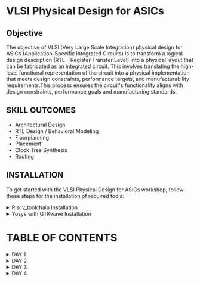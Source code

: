 # VLSI Physical Design for ASICs

## Objective
The objective of VLSI (Very Large Scale Integration) physical design for ASICs (Application-Specific Integrated Circuits) is to transform a logical design description (RTL - Register Transfer Level) into a physical layout that can be fabricated as an integrated circuit. This involves translating the high-level functional representation of the circuit into a physical implementation that meets design constraints, performance targets, and manufacturability requirements.This process ensures the circuit's functionality aligns with design constraints, performance goals and manufacturing standards.

## SKILL OUTCOMES


+ Architectural Design
+ RTL Design / Behavioral Modeling
+ Floorplanning
+ Placement
+ Clock Tree Synthesis
+ Routing

## INSTALLATION

To get started with the VLSI Physical Design for ASICs workshop, follow these steps for the installation of required tools:

<details>
<summary> Riscv_toolchain Installation </summary>
	
1. Download the `run.sh` script from the [GitHub repository](https://github.com/kunalg123/riscv_workshop_collaterals/blob/master/run.sh).

2. Open a terminal on your system.

3. Navigate to the directory where you downloaded the `run.sh` script. For example, if it's in your Downloads folder, use the following command:

    ```sh
    cd Downloads
    ```

4. Execute the script by running the following command:

    ```sh
    ./run.sh
    ```

This will initiate the installation process and set up the necessary environment for the workshop.
</details>
<details>
<summary> Yosys with GTKwave Installation </summary>
	
+ `cd`
+ `git clone https://github.com/YosysHQ/yosys.git`
+ `cd yosys`
+ `sudo apt install make`
+ `sudo apt-get update`
+ `sudo apt-get install build-essential clang bison flex  libreadline-dev gawk tcl-dev libffi-dev git  graphviz xdot pkg-config python3 libboost-system-dev libboost-python-dev libboost-filesystem-dev zlib1g-dev`
+ `make config-gcc`
+ `make`
+ `sudo make install`
+ `sudo apt install gtkwave`
+ Type `yosys`
  
  <img width="358" alt="image" src="https://github.com/ShreyasSAdmar/PES_ASIC/assets/85454575/40f2b0a2-e37a-4a25-bd30-d24f1f41dbb5">
  
  If received as shown above, installation is successful.

    ### End of installation
</details>

# TABLE OF CONTENTS

<details>
<summary>DAY 1 </summary>
<br>

	
## DAY 1 
**Introduction to RISCV ISA and GNU Compiler Toolchain**
+ Introduction to Basic Keywords
  - [Introduction](#introduction)
  - [From Apps to Hardware](#from-apps-to-hardware)
  - [Detail Description of Course Content](#detail-description-of-course-content)

+ Labwork for RISCV Toolchain
  - [C Program](#c-program)
  - [RISCV GCC Compiler and Dissemble](#riscv-gcc-compiler-and-dissemble)
  - [Spike Simulation and Debug](#spike-simulation-and-debug)

+ Integer Number Representation  
  - [64-bit Unsigned Numbers](#64-bit-unsigned-numbers)
  - [64-bit Signed Numbers](#64-bit-signed-numbers)
  - [Labwork For Signed and Unsigned Numbers](#labwork-for-signed-and-unsigned-numbers)

# Introduction to Basic Keywords
## Introduction
- **ISA (Instruction Set Archhitecture)**
  - ISA defines the interface between a computer's hardware and its software, specifically how the processor and its components interact with the software instructions that drive the execution of tasks.
  - It encompasses a set of instructions, addressing modes, data types, registers, memory organization, and the mechanisms for executing and managing instructions.

- **RISC-V (Reduced Instruction Set Computing - Five)(https://www.riscv.org/)**.
  - It is an open-source Instruction Set Architecture (ISA) that has gained significant attention and adoption in the world of computer architecture and semiconductor design.
  - RISC architectures simplify the instruction set by focusing on a smaller set of instructions, each of which can be executed in a single clock cycle. This approach usually leads to faster execution of individual instructions. 

![image](https://github.com/ShreyasSAdmar/PES_ASIC/assets/85454575/a8915f6d-38e4-4339-8729-8b407817ddde)


## From Apps to Hardware
1. **Apps:** Application software, often referred to simply as "applications" or "apps," is a type of computer software that is designed to perform specific tasks or functions for end-users.
   
2. **System software:** System software refers to a category of computer software that acts as an intermediary between the hardware components of a computer system and the user-facing application software. It provides essential services, manages hardware resources, and enables the execution of application programs. System software plays a critical role in maintaining the overall functionality, security, and performance of a computer system.'

3. **Operating System:** The operating system is a fundamental piece of software that manages hardware resources and provides various services for both users and application programs. It controls tasks such as memory management, process scheduling, file system management, and user interface interaction. Examples of operating systems include Microsoft Windows, macOS, Linux, and Android.

4. **Compiler:** A compiler is a type of software tool that translates high-level programming code written by developers into assembly-level language.

5. **Assembler:** An assembler is a software tool that translates assembly language code into machine code or binary code that can be directly executed by a computer's processor.

6. **RTL:** RTL serves as an abstraction level in the design process that represents the behavior of a digital circuit in terms of registers and the operations that transfer data between them.

7. **Hardware:** Hardware refers to the physical components of a computer system or any electronic device. It encompasses all the tangible parts that make up a computing or electronic device and enable it to perform various tasks.

## Detail Description of Course Content

**Pseudo Instructions:** Pseudo-instructions are used to simplify programming, improve code readability, and reduce the number of explicit instructions a programmer needs to write. They are especially useful for common programming patterns that involve multiple instructions.
`Ex: li, mv`.

**Base Integer Instructions:** The term "base integer instructions" refers to the fundamental set of instructions that form the foundation for performing basic arithmetic, logical, and data movement operations.
`Ex: add, sub, and, or, xor, sll`.

**Multiply Extension Intructions:** The RISC-V architecture includes a set of multiply and multiply-accumulate (MAC) extension instructions that enhance the instruction set to perform efficient multiplication and multiplication-accumulate operations.
`Ex: mul, mulh, mulhu, mulhsu`.

**Single and Double Precision Floating Point Extension:** The RISC-V architecture includes floating-point extensions that provide support for both single-precision (32-bit) and double-precision (64-bit) floating-point arithmetic operations. These extensions are often referred to as the "F" and "D" extensions, respectively. Floating-point arithmetic is essential for handling real numbers with fractional parts and for performing accurate calculations involving decimal values.

**Application Binary Interface:** ABI stands for "Application Binary Interface." It is a set of rules and conventions that govern how software components interact with each other at the binary level. The ABI defines various aspects of program execution, including how function calls are made, how parameters are passed and returned, how memory is allocated and managed, and more.

**Memory Allocation and Stack Pointer** 
- Memory allocation refers to the process of assigning and managing memory segments for various data structures, variables, and objects used by a program. It involves allocating memory space from the system's memory pool and releasing it when it is no longer needed to prevent memory leaks.
- The stack pointer is a register used by a program to keep track of the current position of the program's execution on the call stack. 

# Labwork for RISCV Toolchain
## C Program
+ C program to compute sum of first n numbers using leafpad text editor.

`leafpad sum1ton.c`
``` c
#include<stdio.h>

int main()
{
        int i,sum =0, n;
	printf("Enter value of n = \t");
	scanf("%d",&n);
	for (i=1;i<=n;i++)
	{
		sum = sum + i;
	}
	printf("Sum of numbers from 1 to %d is %d \n",n,sum);
	return 0;
}
```

 + The program is compiled using the following commands.
     ```sh
       gcc sumton.c
    ```
     ``` sh
   .\a.out
     ```

![image](https://github.com/ShreyasSAdmar/PES_ASIC/assets/85454575/8b129102-4e2b-49dd-97d9-d280df397cac)

## RISCV GCC Compiler and Dissemble

+ To compile the C program using the riscv compiler, the following command is used.

  ```sh
  riscv64-unknown-elf-gcc -O1 -mabi=lp64 -march=rv64i -o sum1ton.o sum1ton.c
  ```

+ Using the following command
  ```sh
  ls -ltr sum1ton.c
  ```
   we can check that the object file is created.

![image](https://github.com/ShreyasSAdmar/PES_ASIC/assets/85454575/708b149d-35f3-49c7-9437-69da6d298fe6)


+ To get the dissembled ALP code for the C program, the following command is used.

  ```sh
   riscv64-unknown-elf-objdump -d sum1ton.o | less
  ```

+ In order to view the main section, type
  ```sh
  /main
  ```

![image](https://github.com/ShreyasSAdmar/PES_ASIC/assets/85454575/f53759e7-e001-4167-9d6d-139b4004a4cf)

+ To count the number of instructions, subtract the next address (0x1ec) from main adress(0x184) and divide by four (byte addressed).

Here, since we used -O1 optimisation, the number of instructions are 26.

When we use -Ofast optimisation, the number of instructions have been reduced to 24.

![image](https://github.com/ShreyasSAdmar/PES_ASIC/assets/85454575/56990654-3710-4d3c-968a-814ba229d316)

- -Onumber : level of optimisation required
- -mabi : specifies the ABI (Application Binary Interface) to be used during code generation according to the requirements
- -march : specifies target architecture

In order to view the different options available for these fields, use the following commands

go to the directory where riscv64-unkonwn-elf is present

- -O1 : ``` riscv64-unkonwn-elf --help=optimizer```
- -mabi : ```riscv64-unknown-elf-gcc --target-help```
- -march : ```riscv64-unknown-elf-gcc --target-help```

For different instances,
- use the command ```riscv64-unknown-elf-objdump -d 1_to_N.o | less```
- use ``` /instance``` to search for an instance 
- press ENTER
- press ```n``` to search next occurance
- press ```N``` to search for previous occurance. 
- use ```esc :q``` to quit


## Spike Simulation and Debug

+ ```sh
  spike pk sum1ton.o
  ```
  is used to run the assembly code, tocheck whether the instructions produced are right to give the correct output.

![image](https://github.com/ShreyasSAdmar/PES_ASIC/assets/85454575/74178c2d-c14c-443b-af6a-9dec4a5f276f)


+ ```sh
  spike -d pk sum1ton.o
  ```
  is used for debugging.

+ Some commands for debugging:

- `until pc 0 100b0` is used to run all the instructions till the instruction at 100b0 , here main.
- press ENTER to run the instructions line by line.
- `reg 0 a2`  to check content of register a2 0th core
- q : to quit the debug process

# Integer Number Representation 

## 64-Bit Unsigned Numbers
- Unsigned numbers, also known as non-negative numbers, are numerical values that represent magnitudes without indicating direction or sign.
- Range: [0, (2^n)-1 ]

## 64-Bit Signed Numbers
- Signed numbers are numerical values that can represent both positive and negative magnitudes, along with zero.
- Range : Positive : [0 , 2^(n-1)-1]
          Negative : [-1 to 2^(n-1)]
 
## Labwork For Signed and Unsigned Numbers

+ C program to return the maximum and minimum values of 64bit unsigned numbers.

`unsigned.c`

``` c
#include <stdio.h>
#include <math.h>

int main(){
	unsigned long long int max = (unsigned long long int) (pow(2,64) -1);
	unsigned long long int min = (unsigned long long int) (pow(2,64) *(-1));
	printf("Smallest number represented by unsigned 64-bit integer = %llu\n",min);
	printf("Biggest number represented by unsigned 64-bit integer = %llu\n",max);
	return 0;
}
```
![image](https://github.com/ShreyasSAdmar/PES_ASIC/assets/85454575/f309500b-e718-42e0-b422-637a2d4d0405)



+ C program to return the maximum and minimum values of 64bit signed numbers.
  
`signed.c`

``` c
#include <stdio.h>
#include <math.h>

int main(){
	long long int max = (long long int) (pow(2,63) -1);
	long long int min = (long long int) (pow(2,63) *(-1));
	printf("Smallest number represented by signed 64-bit integer is %lld\n",min);
	printf("Largest number represented by signed 64-bit integer is %lld\n",max);
	return 0;
}
}
```
![image](https://github.com/ShreyasSAdmar/PES_ASIC/assets/85454575/eb0403ad-4b3c-4bd0-a84f-beb5d1467c46)
</details>

<details>
<summary>DAY 2 </summary>
<br>
	
## DAY 2 
**Introduction to ABI and Basic Verification Flow**
+ Application Binary Interface
  - [Introduction to ABI](#introduction-to-abi)
  - [Memory Allocation for Double Words](#memory-allocation-for-double-words)
  - [Load Add and Store Instructions](#load-add-and-store-instructions)
  - [32-Registers and their ABI Names](#32-registers-and-their-abi-names)

+ Labwork using ABI Function Calls
  - [Algorithm for C Program using ASM](#algorithm-for-c-program-using-asm)
  - [Review ASM Function Calls](#review-asm-function-calls)
  - [Simulate C Program using Function Call](#simulate-c-program-using-function-call)

+ Basic Verification Flow using iverilog
  - [Lab to run C Program on RISC-V CPU](#lab-to-run-c-program-on-risc-v-cpu) 

# Application Binary Interface

## Introduction to ABI

+ An Application Binary Interface (ABI) is a set of rules and conventions that dictate how binary code interacts with and communicates with other binary code, typically at the level of machine code or compiled code. In simpler terms, it defines the interface between two software components or systems that are written in different programming languages, compiled by different compilers, or running on different hardware architectures.
+ The ABI is crucial for enabling interoperability between different software components, such as different libraries, object files, or even entire programs. It allows components compiled independently and potentially on different platforms to work seamlessly together by adhering to a common set of rules for communication and data representation.
  
## Memory Allocation for Double Words

64-bit number (or any multi-byte value) can be loaded into memory in little-endian or big-endian. It involves understanding the byte order and arranging the bytes accordingly
1. **Little-Endian:**
In little-endian representation, you store the least significant byte (LSB) at the lowest memory address and the most significant byte (MSB) at the highest memory address.

2. **Big-Endian:**
In big-endian representation, you store the most significant byte (MSB) at the lowest memory address and the least significant byte (LSB) at the highest memory address.

#### For example, consider the 64-bit hexadecimal value 0x0123456789ABCDEF. 
+ In Little-Endian representation, it would be stored as follows in memory:

<img width="454" alt="image" src="https://github.com/ShreyasSAdmar/PES_ASIC/assets/85454575/03377ed7-b513-4573-9eac-947e761b7fec">

+ In Big-Endian representation, it would be stored as follows in memory:

<img width="454" alt="image" src="https://github.com/ShreyasSAdmar/PES_ASIC/assets/85454575/9a88bbcd-1a1d-465d-89da-33eeefcf397c">

+ Comparision:
  
<img width="454" alt="image" src="https://github.com/ShreyasSAdmar/PES_ASIC/assets/85454575/a8230e0f-86ef-4674-a4a3-0ac16a9275a9">


## Load Add and Store Instructions

Load, Add, and Store instructions are fundamental operations in computer architecture and assembly programming. They are often used to manipulate data within a computer's memory and registers.
1. **Load Instructions:**
Load instructions are used to transfer data from memory to registers. They allow you to fetch data from a specified memory address and place it into a register for further processing.

Example `ld x6, 8(x5)`

In this Example
- `ld` is the load double-word instruction.
- `x6` is the destination register.
- `8(x5)` is the memory address pointed to by register `x5` (base address + offset).
  
2. **Store Instructions:**
Store instructions are used to write data from registers into memory.They store values from registers into memory addresses

Example `sd x8, 8(x9)`

In this Example
- `sd` is the store double-word instruction.
- `x8` is the source register.
- `8(x9)` is the memory address pointed to by register `x9` (base address + offset).

3. Add Instructions:
  Add instructions are used to perform addition operations on registers. They add the values of two source registers and store the result in a destination register.

Example `add x9, x10, x11`

In this Example
- `add` is the add instruction.
- `x9` is the destination register.
- `x10` and `x11` are the source registers.

<img width="430" alt="image" src="https://github.com/ShreyasSAdmar/PES_ASIC/assets/85454575/ca248b1e-2374-4b3d-8db2-81c55949671a">
  

## 32-Registers and their ABI Names

The choice of the number of registers in a processor's architecture, such as the RISC-V RV64 architecture with its 32 general-purpose registers, involves a trade-off between various factors. While modern processors can have more registers but increasing the number of registers could lead to larger instructions, which would take up more memory and potentially slow down instruction fetch and decode.
#### ABI Names
ABI names for registers serve as a standardized way to designate the purpose and usage of specific registers within a software ecosystem. These names play a critical role in maintaining compatibility, optimizing code generation, and facilitating communication between different software components. 

<img width="430" alt="image" src="https://github.com/ShreyasSAdmar/PES_ASIC/assets/85454575/7cacd6c6-c1c6-40a4-a1af-1c686662bc34">

# Labwork using ABI Function Calls

## Algorithm for C Program using ASM

- Incorporating assembly language code into a C program can be done using inline assembly or by linking separate assembly files with your C code.
- When you call an assembly function from your C code, the C calling convention is followed, including pushing arguments onto the stack or passing them in registers as required.
- The program executes the assembly function, following the assembly instructions you've provided.

  <img width="430" alt="image" src="https://github.com/ShreyasSAdmar/PES_ASIC/assets/85454575/60608708-b7b9-4e50-a265-d7cf1151d85d">

## Review ASM Function Calls
- We wrote C code in one file and your assembly code in a separate file.
- In the assembly file, we declared assembly functions with appropriate signatures that match the calling conventions of your platform.

**C Program**
`1tonmod.c`
  ``` c
  #include <stdio.h>
  
extern int load(int x, int y);
  
int main()
{
	int count,result = 0;
	printf("Enter value of  n : \t");
	scanf("%d",&count);
    	result = load(0x0, count+1);
	printf("Sum of numbers from 1 to %d is %d\n",count, result);
}
```
**Asseembly File**
`load.s`
``` s
.section .text
.global load
.type load, @function

load:	add a4, a0, zero
	add a2, a0, a1
	add a3, a0, zero

loop:	add a4, a3, a4
	addi a3, a3, 1
	blt a3, a2, loop
	add a0, a4, zero
	ret
```
<img width="430" alt="image" src="https://github.com/ShreyasSAdmar/PES_ASIC/assets/85454575/d13a3a8c-096c-42a5-afef-d2e148559a40">

## Simulate C Program using Function Call

**Compilation and Execution:** 
+ To compile C code and Asseembly file use the command
```sh
`riscv64-unknown-elf-gcc -O1 -mabi=lp64 -march=rv64i -o 1tonmod.o 1tonmod.c load.s` 
```

+this would generate object file `1tonmod.o`.

+ To execute the object file run the command 

```sh
spike pk 1tonmod.o
```

![image](https://github.com/ShreyasSAdmar/PES_ASIC/assets/85454575/f19cd29c-f487-4cb8-acd6-6434884ce923)

+ For the assembly code, use the command 
```sh
riscv64-unknown-elf-objdump -d 1tonmod.o |less
```
![image](https://github.com/ShreyasSAdmar/PES_ASIC/assets/85454575/e76f4e4e-f35c-4bac-a6ca-f269b90b5c36)

# Basic Verification Flow using iverilog

## Lab to run C Program on RISC-V CPU

 - RISC-V CPU is written in verilog
 - C Program is converted to hex file and loaded in memoery
 - Memory is read by the CPU and processes its contents
 - Output is displayed by CPU

 <img width="454" alt="image" src="https://github.com/ShreyasSAdmar/PES_ASIC/assets/85454575/7a457416-45d3-4812-b397-1eec2cc289f8">
   

+ Type the following command in the terminal to download some basic labs
```sh
git clone https://github.com/kunalg123/riscv_workshop_collaterals.git
```

+ Move to risv_workshop_collaterals directory using `cd riscv_workshop_collaterals`
+ The command `ls -ltr` lists the files in the directory.
+ Move to labs using `cd labs`
+ "picorv32.v" is one of the risc-v CPU's. Use `vim picorv32.v` or `less picorv32.v` to open it to see the verilog codes. Press q to quit.

  ![image](https://github.com/ShreyasSAdmar/PES_ASIC/assets/85454575/9aada571-356d-4cea-841e-c7ff2eb6361c)

+ Use `vim testbench.v` to look at the testbench
+ To run use the following command
  ```sh
  chmod 777 rv32im.sh
  ./rv32im.sh
  ```
![image](https://github.com/ShreyasSAdmar/PES_ASIC/assets/85454575/6ef87618-6a71-433d-8de2-38c51a9976e7)

+ Type `ls -ltr` and then `vim firmware.hex` command to see the hex file created.
+ `vim firmware32.hex` to look at the bitstream.
  
</details>


<details>
<summary>DAY 3 </summary>
<br>

	
## DAY 3
 **Introduction to Verilog RTL design and Synthesis**
+ Introduction to Open-Source Simulator iVerilog
   - [Introduction to iVerilog Design Testbench](#introduction-to-iverilog-design-testbench)
+ Labs using iVerilog and GTKwave
   - [Introduction to Lab](#introduction-to-lab)
   - [Introduction to iVerilog GTKwave](#introduction-to-iverilog-gtkwave)
+ Introduction to Yosys and Logic synthesis
   - [Introduction to Yosys](#introduction-to-yosys)
   - [Introduction to Logic Synthesis](#introduction-to-logic-synthesis)
+ Labs using Yosys and Sky130 PDKs
   - [Yosys good_mux](#yosys-good_mux)

# Introduction to Open-Source Simulator iVerilog
## Introduction to iVerilog Design Testbench 

- **Simulator**
   - It is a tool used for checking/simulating the design. It looks for the changes in the value of input.
   - Upon a change to the input  the output is evaluated.No change in the inputs => no change in the outputs.
   - The tool used here is **iverilog** .

- **iVerilog**
  -  It is an open-source Verilog simulator used for testing and simulating digital circuit designs described in the Verilog hardware description language (HDL).
  -  Both the design and the testbench are fed to the simulator and it produces a vcd (value change dump) file.
  -  In order to view the vcd file, we use the GTKwave tool to see the output wave forms.
    
   <img width="526" alt="image" src="https://github.com/ShreyasSAdmar/PES_ASIC/assets/85454575/7cebeb4b-13c6-47e0-99b0-cf0b74a6df55">

- **Design**
  - It is the verilog code or set of verilog codes having functions for the required specifications.
  - May have 1/more primary inputs and 1/more primary outputs.
  - Verilog is used to describe the behavior and structure of digital circuits at different levels of abstraction, from high-level system descriptions  down to low-level gate-level representations. 

- **Testbench**
  - A testbench is a verilog program used to check the functionality of the Design. Testbenches are required for testing and simulating digital designs.
  - It has a stimulus generator and stimulus observer to generate inputs and check the outputs of the design.
  - TB has no primary inputs or outputs.

    <img width="526" alt="image" src="https://github.com/ShreyasSAdmar/PES_ASIC/assets/85454575/cba0ff11-2877-4113-965e-575f6ec16804">
     
# Labs using iVerilog and GTKwave
## Introduction to Lab 

+ Make a directory named vsd `mkdir vsd`.
+ Go to the folder using`cd vsd`.
+ Type this command `git clone https://github.com/kunalg123/sky130RTLDesignAndSynthesisWorkshop.git`
+ A folder called `sky130RTLDesignAndSynthesisWorkshop` is created in the `vsd` directory.

![image](https://github.com/ShreyasSAdmar/PES_ASIC/assets/85454575/253c1f2f-3f14-4f82-aaf1-a27b7a8efdf5)

  - my_lib : contains all the library files

  - lib : contains sky130 standard cell library used for our synthesis

  - verilog_model : contains all the standard cell verilog modules of the standard cells contained in the .lib

  - verilog_files : contains all the verilog source files and testbench files which are required for labs


## Introduction to iVerilog GTKwave

+ `cd vsd/sky130RTLDesignAndSynthesisWorkshop/verilog_files`

![image](https://github.com/ShreyasSAdmar/PES_ASIC/assets/85454575/175effec-06f3-4ada-b172-eae0cd76362d)

+ The design file(good_mux.v) along with the testbench(tb_good_mux.v) can be loaded into the iverilog simulator using

```sh
iverilog good_mux.v tb_good_mux.v
```

+ When `./a.out` is entered an output file gets created.

+ The output of the iverilog, a vcd file, which is created  is loaded into the simualtor gtkwave using 

  ```sh
   gtkwave tb_good_mux.vcd 


![image](https://github.com/ShreyasSAdmar/PES_ASIC/assets/85454575/9d140892-bbe5-459a-b1c5-1eec8b8cfa48)

+ The simulator output
  
![image](https://github.com/ShreyasSAdmar/PES_ASIC/assets/85454575/9cb344cb-9b5a-4ccb-917f-130e945c958e)

+ Tips to analyse the outputs easily
  
![image](https://github.com/ShreyasSAdmar/PES_ASIC/assets/85454575/6659af4b-0d8b-47ba-ac88-3a0cc84f557f)


+ In order to view the contents of the files use

```sh 
gvim tb_good_mux.v -o good_mux.v
```

![image](https://github.com/ShreyasSAdmar/PES_ASIC/assets/85454575/d240cf99-6a92-402f-bc3e-f37b6b16036d)

# Introduction to Yosys and Logic Synthesis

## Introduction to Yosys 

+ **Synthesizer**
  - It is a tool used for converting RTL design to netlist.
  - Here, the synthesizer used is **Yosys**.

+ **Yosys**
  - It is an open-source framework for Verilog RTL synthesis and formal verification.
  - Yosys provides a collection of tools and algorithms that enable designers to transform high-level RTL (Register Transfer Level) descriptions of digital circuits into optimized gate-level representations suitable for physical implementation on hardware.

 <img width="561" alt="image" src="https://github.com/ShreyasSAdmar/PES_ASIC/assets/85454575/c0b71614-ef4d-4646-9005-00bbd4a6bf43">

   - Design and .lib files are fed to the synthesizer to get a netlist file.
   - **Netlist** is the representation of the design in the form of standard cells in the .lib
     
+ Commands used to perform different opertions:
  - `read_verilog` to read the design
  - `read_liberty` to read the .lib file
  - `write_verilog` to write out the netlist file
 
+ To verify the synthesis

<img width="566" alt="image" src="https://github.com/ShreyasSAdmar/PES_ASIC/assets/85454575/9ca85f67-137a-499d-a5e6-28b038f82d58">

   - Netlist along with the tesbench is fed to the iverilog simulator.
   - The vcd file generated is fed to the gtkwave simulator.
   - The output on the simulator must be same as the output observed during RTL simulation.
   - Same RTL testbench can be used as the primary inputs and primary outputs remain same between the RTL design and synthesised netlist.

## Introduction to Logic Synthesis 

+ **Logic Synthesis**
  - Logic synthesis is a process in digital design that transforms a high-level hardware description of a digital circuit, typically in a hardware description language (HDL) like Verilog or VHDL, into a lower-level representation composed of logic gates and flip-flops.
  - The goal of logic synthesis is to optimize the design for various criteria such as performance, area, power consumption, and timing.

 + **.lib**
   - It is a collection of logical modules like AND, OR, NOT etc.
   - It has different flavors of same gate like 2 input AND gate, 3 input AND gate etc with different performace speed.
  
+ **Why different flavors  of gate?**
  - In order to make a circuit faster, the clock frequency should be high.
  - For that, the time period of the clock should be as low as possible.
  
<img width="400" alt="image" src="https://github.com/ShreyasSAdmar/PES_ASIC/assets/85454575/210d9f8f-3320-4165-a60a-96de607a17ac">

+ In a sequential circuit, clock period depends on:
  - Clock to Q of flip-flop A.
  - Propagation delay of combinational circuit.
  - Setup time of flip-flop B.

<img width="400" alt="image" src="https://github.com/ShreyasSAdmar/PES_ASIC/assets/85454575/18e3937a-b9d4-4ec6-b329-e143856d1a2f">

+ **Why need fast and slow cells?**
  - To ensure that there are no HOLD issues at flip-flop B, we require slow cells.
  - For a smaller propagation time, we need faster cells.
  - The collection forms the .lib

+ **Faster Cells vs Slower Cells**
  - Load in digital circuit is of Capacitence.
  - Faster the charging or dicharging of capacitance, lesser is the cell delay.
  - However, for a quick charge/ discharge of capacitor, we need transistors capable of sourcing more current i.e, we need **wide transistors**.
  - Wider transistors have lesser delay but consume more area and power.
  - Narrow transistors have more delay but consume less area and performance.
  - Faster cells come with a cost of area and power.
 
+ **Selection of the Cells**
  - We have to guide the Synthesizer to choose the flavour of cells that is optimum for implementation of logic circuit.
  - More use of faster cells leads to bad circuit in terms of power and area and also hold time violations.
  - More use of slower cells leads to sluggish circuits amd may not meet the performance needs.
  - Hence the guidance is offered to the synthesiser in the form of **constraints**.


# Labs using Yosys and Sky130 PDKs

## Yosys good_mux  

+ ```sh
  cd vsd/sky130RTLDesignAndSynthesisWorkshop/verilog_files
  ```
  
+ To invoke **yosys** , use the command `yosys`.

  <img width="358" alt="image" src="https://github.com/ShreyasSAdmar/PES_ASIC/assets/85454575/40f2b0a2-e37a-4a25-bd30-d24f1f41dbb5">

+ To read the library
    
     ```sh
     read_liberty -lib ../lib/sky130_fd_sc_hd__tt_025C_1v80.lib
     ```    
+ To read the design

    ```sh
  read_verilog good_mux.v
    ```

 + To syntheis the module

      ```sh
   synth -top good_mux
      ```

  ![image](https://github.com/ShreyasSAdmar/PES_ASIC/assets/85454575/538b5f64-fe80-45a6-b1d2-4716a16ca30a)

  ![image](https://github.com/ShreyasSAdmar/PES_ASIC/assets/85454575/5eeba289-ec22-4b54-b20d-cbdde5c1c36b)
 
 
+ To generate the netlist

  ```sh
  abc -liberty ../lib/sky130_fd_sc_hd__tt_025C_1v80.lib
  ```
  
  <img width="287" alt="image" src="https://github.com/ShreyasSAdmar/PES_ASIC/assets/85454575/78d150ae-b427-4ab8-9fdb-5c7c87862b69">
  <img width="287" alt="image" src="https://github.com/ShreyasSAdmar/PES_ASIC/assets/85454575/f2344b45-84db-478d-a773-f418720db48a">

It gives a report of what cells are used and the number of input and output signals.Comparision of number of inputs and outputs with the verilog code.

+ To see the logic realised

  `show`

 ![image](https://github.com/ShreyasSAdmar/PES_ASIC/assets/85454575/dec66ebc-853c-44d6-ad82-cf7c1c1b5d64)

  The mux is completely realised in the form of sky130 library cells.

+ To write the netlist

  - ```sh
    write_verilog good_mux_netlist.v
    ```
   - ```sh
     !gvim good_mux_netlist.v
     ```
     
   - To view a simplified code
     
     ```sh
      write_verilog -noattr good_mux_netlist.v
     ```
     
     ```sh
     !gvim good_mux_netlist.v
     ```
  
  
![image](https://github.com/ShreyasSAdmar/PES_ASIC/assets/85454575/9257ad92-d701-4a0a-af79-623eb12d5a81)


![image](https://github.com/ShreyasSAdmar/PES_ASIC/assets/85454575/2fc1c778-95f5-46af-b97c-4cddcda90e02)



</details>


<details>
<summary>DAY 4 </summary>
<br>

## DAY 4
**Timing Libs, Hierarchical vs Flat Synthesis and Efficient Flop Coding Styles**
+ Introduction to Timing Dot Libs
  - [Introduction to Dot Lib](#introduction-to-dot-lib)
+ Hierarchical vs Flat Synthesis
  - [Hierarchical Synthesis Flat Synthesis](#hierarchical-synthesis-flat-synthesis) 
+ Various Flop Coding Styles and Optimization
  - [Why Flops and Flop Coding Styles](#why-flops-and-flop-coding-styles)
  - [Lab Flop Synthesis Simulations](#lab-flop-synthesis-simulations)
  - [Interesting Optimisations](#interesting-optimisations)

# Introduction to Timing Dot Libs
## Introduction to Dot Lib 

+ To view the contents in the .lib

  ```sh
  gvim ../lib/sky130_fd_sc_hd__tt_025C_1v80.lib
  ```

  <img width="443" alt="image" src="https://github.com/ShreyasSAdmar/PES_ASIC/assets/85454575/019e635b-6afe-432c-87f8-63ba20211436">

  + The first line in the file `library ("sky130_fd_sc_hd__tt_025C_1v80") ` :
    
    - tt   : indicates **Typical Process**.
    - 025C : indicates the  temperatures.
    - 1v80 : indicates the  voltage.
+ It also displays the units of various parameters.

  <img width="284" alt="image" src="https://github.com/ShreyasSAdmar/PES_ASIC/assets/85454575/068a2434-321a-4d6b-924c-52f2093f69a5">
  <img width="229" alt="image" src="https://github.com/ShreyasSAdmar/PES_ASIC/assets/85454575/064988f5-7a63-4645-9e04-b16f992a7abf">

+ It gives the features of the cells
+ To enable line number `:se nu`
+ To view all the cells `:g//`
+ To view any instance `:/instance`
+ Since there are 5 inputs, for all the 32 possible combinations, it gives the delay, power and all the other parameters for each cell.
+ The below image shows the power consumption and area comparision.
  
<img width="911" alt="image" src="https://github.com/ShreyasSAdmar/PES_ASIC/assets/85454575/5f18e9bb-2265-4fbe-87d2-3a262e0f22de)">


# Hierarchical vs Flat Synthesis
## Hierarchical Synthesis Flat Synthesis 

**Hierarchical Synthesis**
  Hierarchical synthesis is an approach in digital design and logic synthesis where complex designs are broken down into smaller, more manageable modules or sub-circuits, and each module is synthesized individually. These synthesized modules are then integrated back into the overall design hierarchy. This approach helps manage the complexity of large designs and allows designers to work on different parts of the design independently.
  
+ The file we used in this lab is `multiple_modules.v`

  - `cd vsd/sky130RTLDesignAndSynthesisWorkshop/verilog_files`
  -  `gvim multiple_modules.v`

<img width="321" alt="image" src="https://github.com/ShreyasSAdmar/PES_ASIC/assets/85454575/4bc3c105-9467-43c1-8736-5085e6875448">

+  `multiple_modules` instantiates `sub_module1` and `sub_module2`

+  Launch `yosys`
+  To read the library file
  ```sh
  read_liberty -lib ../lib/sky130_fd_sc_hd__tt_025C_1v80.lib
  ```
+  To read the verilog file
  ```sh
  read_verilog multiple_modules.v
 ```
+  To set it as top module
  ```sh
 synth -top multiple_modules
```

![image](https://github.com/ShreyasSAdmar/PES_ASIC/assets/85454575/359e77ae-788e-435e-86cd-d3e6b726bb01)

  <img width="304" alt="image" src="https://github.com/ShreyasSAdmar/PES_ASIC/assets/85454575/ead196b7-6d2b-43cc-899b-9f2e515e9200">
  <img width="304" alt="image" src="https://github.com/ShreyasSAdmar/PES_ASIC/assets/85454575/a89f369d-1bb0-428e-a4f8-d13989763836">
  <img width="304" alt="image" src="https://github.com/ShreyasSAdmar/PES_ASIC/assets/85454575/5543c0a2-2c1e-4e10-8bed-1bac36024acf">
  
  
+  To create netlist
  ```sh
  abc -liberty ../lib/sky130_fd_sc_hd__tt_025C_1v80.lib
  ```
+  To view the netlist
  ```sh
 show multiple_modules
 ```

  ![image](https://github.com/ShreyasSAdmar/PES_ASIC/assets/85454575/2cc04b44-98f6-4e55-9c9a-4fe146b6f0f4)


- Here it shows `sub_module1` and `sub_module2` instead of AND gate and OR gate.

+ ```sh
  write_verilog -noattr multiple_modules_hier.v
  ```
+ ```sh
  !gvim multiple_modules_hier.v
  ```
  
  <img width="304" alt="image" src="https://github.com/ShreyasSAdmar/PES_ASIC/assets/85454575/9371813a-df5d-400c-9c3a-559e56d1e3bc">
  <img width="304" alt="image" src="https://github.com/ShreyasSAdmar/PES_ASIC/assets/85454575/6076240d-4288-4cd9-9144-d52b9a11d4bf">
  <img width="304" alt="image" src="https://github.com/ShreyasSAdmar/PES_ASIC/assets/85454575/30857f64-761b-4ead-bce5-59c8166cec1a">

 **Flattened Synthesis**
 
Flattened synthesis is the opposite of hierarchical synthesis. Instead of maintaining the hierarchical structure of the design during synthesis, flattened synthesis combines all modules and sub-modules into a single, flat representation. This means that the entire design is synthesized as a single unit, without preserving the modular organization present in the original high-level description.

+  Launch `yosys`
+  +  To read the library file
  ```sh
  read_liberty -lib ../lib/sky130_fd_sc_hd__tt_025C_1v80.lib
  ```
+  To read the verilog file
  ```sh
  read_verilog multiple_modules.v
 ```
+  To set it as top module
  ```sh
 synth -top multiple_modules
```
  
+  To create netlist
  ```sh
  abc -liberty ../lib/sky130_fd_sc_hd__tt_025C_1v80.lib
  ```
+ To write out a flattened netlist
  ```sh
   flatten
  ```
+  To view the netlist
  ```sh
 show 
 ```

![image](https://github.com/ShreyasSAdmar/PES_ASIC/assets/85454575/e16acceb-507f-4363-b656-b0235f7a30ee)

+ ```sh
  write_verilog -noattr multiple_modules_flat.v
  ```
+ ```sh
  !gvim multiple_modules_flat.v
  ```

  ![image](https://github.com/ShreyasSAdmar/PES_ASIC/assets/85454575/3e758df8-5337-437b-99e7-3c9c0e6c8c6d)

  
<img width="304" alt="image" src="https://github.com/ShreyasSAdmar/PES_ASIC/assets/85454575/ab3f1019-2dda-444f-8f2f-42600482cff1">
<img width="304" alt="image" src="https://github.com/ShreyasSAdmar/PES_ASIC/assets/85454575/d5417f3e-4580-4c56-83dd-20d62f5f80bf">


# Various Flop Coding Styles and Optimization
## Why Flops and Flop Coding Styles

**Why do we need a Flop?**

+ A flip-flop (often abbreviated as "flop") is a fundamental building block in digital circuit design.
+ It's a type of sequential logic element that stores binary information (0 or 1) and can change its output based on clock signals and input values.
+ In a combinational circuit, the output changes after the propagation delay of the circuit once inputs are changed.
+ During the propagation of data, if there are different paths with different propagation delays, then a glitch might occur.
+ There will be multiple glitches for multiple combinational circuits.
+ Hence, we need flops to store the data from the combinational circuits.
+ When a flop is used, the output of combinational circuit is stored in it and it is propagated only at the posedge or negedge of the clock so that the next combinational circuit gets a glitch free input thereby stabilising the output.
+ We use control pins like **set** and **reset** to initialise the flops.
+ They can be synchronous and asynchronous.

**D Flip-Flop with Asynchronous Reset**
+ When the reset is high, the output of the flip-flop is forced to 0, irrespective of the clock signal.
+ Else, on the positive edge of the clock, the stored value is updated at the output.

 ```sh
 gvim dff_asyncres.v
```

 ![image](https://github.com/ShreyasSAdmar/PES_ASIC/assets/85454575/fc1d6645-4448-479f-8a95-c12658676b41)


**D Flip_Flop with Asynchronous Set**
+ When the set is high, the output of the flip-flop is forced to 1, irrespective of the clock signal.
+ Else, on positive edge of the clock, the stored value is updated at the output.

```sh
gvim dff_async_set.v
```

![image](https://github.com/ShreyasSAdmar/PES_ASIC/assets/85454575/4a3905e6-90fb-4989-bfb4-e3fcc4386521)

**D Flip-Flop with Synchronous Reset**
+ When the reset is high on the positive edge of the clock, the output of the flip-flop is forced to 0.
+ Else, on the positive edge of the clock, the stored value is updated at the output.

  ```sh
  gvim dff_syncres.v
  ```

![image](https://github.com/ShreyasSAdmar/PES_ASIC/assets/85454575/4ebbce21-a474-4078-8713-68befe906c34)


**D Flip-Flop with Asynchronous Reset and Synchronous Reset**
+ When the asynchronous resest is high, the output is forced to 0.
+ When the synchronous reset is high at the positive edge of the clock, the output is forced to 0.
+ Else, on the positive edge of the clock, the stored value is updated at the output.
+ Here, it is a combination of both synchronous and asynchronous reset DFF.

```sh
gvim dff_asyncres_syncres.v
```

![image](https://github.com/ShreyasSAdmar/PES_ASIC/assets/85454575/9b3d5eb1-f845-4544-b7ee-04fc934c8640)

![image](https://github.com/ShreyasSAdmar/PES_ASIC/assets/85454575/59c0a19e-d76c-4e54-b197-94d22177546b)

![image](https://github.com/ShreyasSAdmar/PES_ASIC/assets/85454575/06d04cda-615d-4cd7-ba18-af81fd4cb5da)


## Lab Flop Synthesis Simulations 

**D Flip-Flop with Asynchronous Reset**
+ **Simulation**
  ```sh
    cd vsd/sky130RTLDesignAndSynthesisWorkshop/verilog_files
    iverilog dff_asyncres.v tb_dff_asyncres.v
    ./a.out
    gtkwave tb_dff_asyncres.vcd
  ```
  
![image](https://github.com/ShreyasSAdmar/PES_ASIC/assets/85454575/ae93bfc8-6278-417a-870f-33fa82f04987)


![image](https://github.com/ShreyasSAdmar/PES_ASIC/assets/85454575/841ee7d7-f19b-45c7-8d81-d53c3e45982e)


+ **Synthesis**
  ```sh
  cd vsd/sky130RTLDesignAndSynthesisWorkshop/verilog_files
  yosys
  read_liberty -lib ../lib/sky130_fd_sc_hd__tt_025C_1v80.lib
  read_verilog dff_asyncres.v
  synth -top dff_asyncres
  dfflibmap -liberty ../lib/sky130_fd_sc_hd__tt_025C_1v80.lib
  abc -liberty ../lib/sky130_fd_sc_hd__tt_025C_1v80.lib
  show
  ```

    ![image](https://github.com/ShreyasSAdmar/PES_ASIC/assets/85454575/57fb2646-2fe2-4989-8343-c091b9236b1d)


 **D Flip_Flop with Asynchronous Set**
 + **Simulation**

   
  ```sh
  cd vsd/sky130RTLDesignAndSynthesisWorkshop/verilog_files
iverilog dff_async_set.v tb_dff_async_set.v
./a.out
gtkwave tb_dff_async_set.vcd
  ```

![image](https://github.com/ShreyasSAdmar/PES_ASIC/assets/85454575/6366bc71-c699-4c21-b792-84e9e0f06565)


![image](https://github.com/ShreyasSAdmar/PES_ASIC/assets/85454575/1e727477-faa7-4909-a5b2-52603a99a294)


+ **Synthesis**

```sh
 cd vsd/sky130RTLDesignAndSynthesisWorkshop/verilog_files
yosys
read_liberty -lib ../lib/sky130_fd_sc_hd__tt_025C_1v80.lib
read_verilog dff_async_set.v
synth -top dff_async_set
dfflibmap -liberty ../lib/sky130_fd_sc_hd__tt_025C_1v80.lib
abc -liberty ../lib/sky130_fd_sc_hd__tt_025C_1v80.lib
show
  ```

![image](https://github.com/ShreyasSAdmar/PES_ASIC/assets/85454575/56df9f39-91d8-4b42-bfed-45794fadda53)


**D Flip-Flop with Synchronous Reset**

+ **Simulation**
  ```sh
  cd vsd/sky130RTLDesignAndSynthesisWorkshop/verilog_files
  iverilog dff_syncres.v tb_dff_syncres.v
  ./a.out
  gtkwave tb_dff_syncres.vcd
  ```
 
     
   ![image](https://github.com/ShreyasSAdmar/PES_ASIC/assets/85454575/3e8b1870-c6a7-493e-b858-1ba97ca62483)

   

  ![image](https://github.com/ShreyasSAdmar/PES_ASIC/assets/85454575/20ffac93-0bf4-44cb-a512-a922e9b5b1fd)

  

+ **Synthesis**
```sh
cd vsd/sky130RTLDesignAndSynthesisWorkshop/verilog_files
yosys
read_liberty -lib ../lib/sky130_fd_sc_hd__tt_025C_1v80.lib
read_verilog dff_syncres.v
synth -top dff_syncres
dfflibmap -liberty ../lib/sky130_fd_sc_hd__tt_025C_1v80.lib 
abc -liberty ../lib/sky130_fd_sc_hd__tt_025C_1v80.lib
show
```
![image](https://github.com/ShreyasSAdmar/PES_ASIC/assets/85454575/79098c20-6676-41a8-8851-6d275f4de7f3)


## Interesting Optimisations </summary>	

+ ```sh
  gvim mult_2.v
  ```
 ![image](https://github.com/ShreyasSAdmar/PES_ASIC/assets/85454575/af09564b-ab4c-4606-9ce1-c18e6525e992)

 ![image](https://github.com/ShreyasSAdmar/PES_ASIC/assets/85454575/05545a37-c20f-4f17-8b47-7a06adc294b4)


```sh
yosys
read_liberty -lib ../lib/sky130_fd_sc_hd__tt_025C_1v80.lib
read_verilog mult_2.v
synth -top mul2
```

 ![image](https://github.com/ShreyasSAdmar/PES_ASIC/assets/85454575/ae5051bb-4cff-4692-ad3a-b54017bfca19)


```sh
abc -liberty ../lib/sky130_fd_sc_hd__tt_025C_1v80.lib
show
```

 ![image](https://github.com/ShreyasSAdmar/PES_ASIC/assets/85454575/6a7fc18a-99bd-4004-83c8-6e7744c1c46d)


```sh
write_verilog -noattr mul2_netlist.v
!gvim mul2_netlist.v
```
  
 ![image](https://github.com/ShreyasSAdmar/PES_ASIC/assets/85454575/4bbf3398-4e7c-4e61-a380-983a45897330)

```sh
gvim mult_8.v
```
  ![image](https://github.com/ShreyasSAdmar/PES_ASIC/assets/85454575/ce669f45-c451-4fb0-abfb-96aa8bf6800a)

  ![image](https://github.com/ShreyasSAdmar/PES_ASIC/assets/85454575/c9b1e11c-332c-4b8d-9846-d6f1f4b29213)


```sh
yosys
read_liberty -lib ../lib/sky130_fd_sc_hd__tt_025C_1v80.lib
read_verilog mult_8.v
synth -top mult8
```

![image](https://github.com/ShreyasSAdmar/PES_ASIC/assets/85454575/daa0c201-25e8-4969-8d05-b3059d933ccc)


```sh
abc -liberty ../lib/sky130_fd_sc_hd__tt_025C_1v80.lib
show
```

![image](https://github.com/ShreyasSAdmar/PES_ASIC/assets/85454575/36593762-4c2d-4522-a6a7-52033321051b)


```sh
write_verilog -noattr mult8_netlist.v
gvim mult8_netlist.v
```

![image](https://github.com/ShreyasSAdmar/PES_ASIC/assets/85454575/c0c25019-8b3f-4555-8a25-cfd15d0dc563)

</details>


